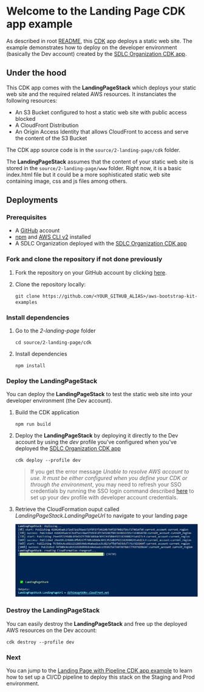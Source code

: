 # Welcome to the Landing Page CDK app example

As described in root [README](../../README.md), this [CDK](https://docs.aws.amazon.com/cdk/latest/guide/apps.html) app deploys a static web site. The example demonstrates how to deploy on the developer environment (basically the Dev account) created by the [SDLC Organization CDK app](../1-SDLC-organization/README.md).

## Under the hood

This CDK app comes with the **LandingPageStack** which deploys your static web site and the required related AWS resources. It instanciates the following resources:
* An S3 Bucket configured to host a static web site with public access blocked
* A CloudFront Distribution
* An Origin Access Identity that allows CloudFront to access and serve the content of the S3 Bucket

The CDK app source code is in the `source/2-landing-page/cdk` folder. 

The **LandingPageStack** assumes that the content of your static web site is stored in the `source/2-landing-page/www` folder. Right now, it is a basic index.html file but it could be a more sophisticated static web site containing image, css and js files among others.


## Deployments

### Prerequisites

* A [GitHub](https://github.com) account
* [npm](https://npmjs.org) and [AWS CLI v2](https://docs.aws.amazon.com/cli/latest/userguide/install-cliv2.html) installed
* A SDLC Organization deployed with the [SDLC Organization CDK app](../1-SDLC-organization/README.md)

### Fork and clone the repository if not done previously

1. Fork the repository on your GitHub account by clicking [here](https://github.com/aws-samples/aws-bootstrap-kit-examples/fork).

2. Clone the repository locally:
    ```
    git clone https://github.com/<YOUR_GITHUB_ALIAS>/aws-bootstrap-kit-examples
    ```

### Install dependencies

1. Go to the *2-landing-page* folder

    ```
    cd source/2-landing-page/cdk
    ```

1. Install dependencies

    ```
    npm install
    ```

### Deploy the **LandingPageStack**

You can deploy the **LandingPageStack** to test the static web site into your developer environment (the Dev account).

1. Build the CDK application
    ```
    npm run build
    ```

1. Deploy the **LandingPageStack** by deploying it directly to the Dev account by using the *dev* profile you've configured when you've deployed the [SDLC Organization CDK app](../1-SDLC-organization/README.md)
    ```
    cdk deploy --profile dev
    ```

    > If you get the error message *Unable to resolve AWS account to use. It must be either configured when you define your CDK or through the environment*, you may need to refresh your SSO credentials by running the SSO login command described [here](../1-SDLC-organization/README.md#cdk-and-sso) to set up your dev profile with developer account credentials.

1. Retrieve the CloudFormation ouput called *LandingPageStack.LandingPageUrl* to navigate to your landing page

    ![The output of the cdk deploy command](../../doc/2-landing-page-cfnoutput.png)

### Destroy the **LandingPageStack**

You can easily destroy the **LandingPageStack** and free up the deployed AWS resources on the Dev account:
```
cdk destroy --profile dev
```

### Next

You can jump to the [Landing Page with Pipeline CDK app example](../3-landing-page-cicd/README.md) to learn how to set up a CI/CD pipeline to deploy this stack on the Staging and Prod environment.


